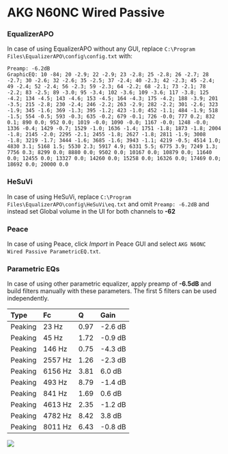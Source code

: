 # AKG N60NC Wired Passive

### EqualizerAPO
In case of using EqualizerAPO without any GUI, replace `C:\Program Files\EqualizerAPO\config\config.txt`
with:
```
Preamp: -6.2dB
GraphicEQ: 10 -84; 20 -2.9; 22 -2.9; 23 -2.8; 25 -2.8; 26 -2.7; 28 -2.7; 30 -2.6; 32 -2.6; 35 -2.5; 37 -2.4; 40 -2.3; 42 -2.3; 45 -2.4; 49 -2.4; 52 -2.4; 56 -2.3; 59 -2.3; 64 -2.2; 68 -2.1; 73 -2.1; 78 -2.2; 83 -2.5; 89 -3.0; 95 -3.4; 102 -3.6; 109 -3.6; 117 -3.8; 125 -4.2; 134 -4.5; 143 -4.6; 153 -4.5; 164 -4.3; 175 -4.2; 188 -3.9; 201 -3.5; 215 -2.8; 230 -2.4; 246 -2.2; 263 -2.9; 282 -2.2; 301 -2.6; 323 -1.9; 345 -1.6; 369 -1.3; 395 -1.2; 423 -1.0; 452 -1.1; 484 -1.9; 518 -1.5; 554 -0.5; 593 -0.3; 635 -0.2; 679 -0.1; 726 -0.0; 777 0.2; 832 0.1; 890 0.0; 952 0.0; 1019 -0.0; 1090 -0.0; 1167 -0.0; 1248 -0.0; 1336 -0.4; 1429 -0.7; 1529 -1.0; 1636 -1.4; 1751 -1.8; 1873 -1.8; 2004 -1.8; 2145 -2.0; 2295 -2.1; 2455 -1.8; 2627 -1.8; 2811 -1.9; 3008 -1.8; 3219 -1.7; 3444 -1.6; 3685 -1.6; 3943 -1.1; 4219 -0.5; 4514 1.0; 4830 3.1; 5168 1.5; 5530 2.3; 5917 4.9; 6331 5.5; 6775 3.9; 7249 1.3; 7756 0.3; 8299 0.0; 8880 0.0; 9502 0.0; 10167 0.0; 10879 0.0; 11640 0.0; 12455 0.0; 13327 0.0; 14260 0.0; 15258 0.0; 16326 0.0; 17469 0.0; 18692 0.0; 20000 0.0
```

### HeSuVi
In case of using HeSuVi, replace `C:\Program Files\EqualizerAPO\config\HeSuVi\eq.txt` and omit `Preamp:
-6.2dB` and instead set Global volume in the UI for both channels to **-62**

### Peace
In case of using Peace, click *Import* in Peace GUI and select `AKG N60NC Wired Passive ParametricEQ.txt`.

### Parametric EQs
In case of using other parametric equalizer, apply preamp of **-6.5dB** and build filters manually with
these parameters. The first 5 filters can be used independently.

| Type    | Fc      |    Q | Gain    |
|:--------|:--------|:-----|:--------|
| Peaking | 23 Hz   | 0.97 | -2.6 dB |
| Peaking | 45 Hz   | 1.72 | -0.9 dB |
| Peaking | 146 Hz  | 0.75 | -4.3 dB |
| Peaking | 2557 Hz | 1.26 | -2.3 dB |
| Peaking | 6156 Hz | 3.81 | 6.0 dB  |
| Peaking | 493 Hz  | 8.79 | -1.4 dB |
| Peaking | 841 Hz  | 1.69 | 0.6 dB  |
| Peaking | 4613 Hz | 2.35 | -1.2 dB |
| Peaking | 4782 Hz | 8.42 | 3.8 dB  |
| Peaking | 8011 Hz | 6.43 | -0.8 dB |

![](https://raw.githubusercontent.com/jaakkopasanen/AutoEq/master/results/innerfidelity/sbaf-serious/AKG%20N60NC%20Wired%20Passive/AKG%20N60NC%20Wired%20Passive.png)